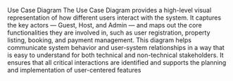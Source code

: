 Use Case Diagram
The Use Case Diagram provides a high-level visual representation of how different users interact with the system. It captures the key actors — Guest, Host, and Admin — and maps out the core functionalities they are involved in, such as user registration, property listing, booking, and payment management. This diagram helps communicate system behavior and user-system relationships in a way that is easy to understand for both technical and non-technical stakeholders. It ensures that all critical interactions are identified and supports the planning and implementation of user-centered features